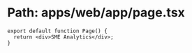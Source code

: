 # Path: apps/web/app/page.tsx

```tsx
export default function Page() {
  return <div>SME Analytics</div>;
}
```
